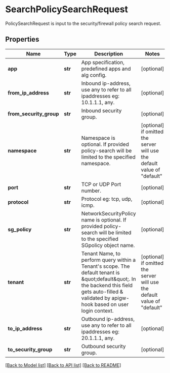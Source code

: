 # SearchPolicySearchRequest

PolicySearchRequest is input to the security/firewall policy search request.
## Properties
Name | Type | Description | Notes
------------ | ------------- | ------------- | -------------
**app** | **str** | App specification,  predefined apps and alg config. | [optional] 
**from_ip_address** | **str** | Inbound ip-address, use any to refer to all ipaddresses eg: 10.1.1.1, any. | [optional] 
**from_security_group** | **str** | Inbound security group. | [optional] 
**namespace** | **str** | Namespace is optional. If provided policy-search will be limited to the specified namespace. | [optional]  if omitted the server will use the default value of "default"
**port** | **str** | TCP or UDP Port number. | [optional] 
**protocol** | **str** | Protocol eg: tcp, udp, icmp. | [optional] 
**sg_policy** | **str** | NetworkSecurityPolicy name is optional. If provided policy-search will be limited to the specified SGpolicy object name. | [optional] 
**tenant** | **str** | Tenant Name, to perform query within a Tenant&#39;s scope. The default tenant is \&quot;default\&quot;. In the backend this field gets auto-filled &amp; validated by apigw-hook based on user login context. | [optional]  if omitted the server will use the default value of "default"
**to_ip_address** | **str** | Outbound ip-address, use any to refer to all ipaddresses eg: 20.1.1.1, any. | [optional] 
**to_security_group** | **str** | Outbound security group. | [optional] 

[[Back to Model list]](../README.md#documentation-for-models) [[Back to API list]](../README.md#documentation-for-api-endpoints) [[Back to README]](../README.md)


